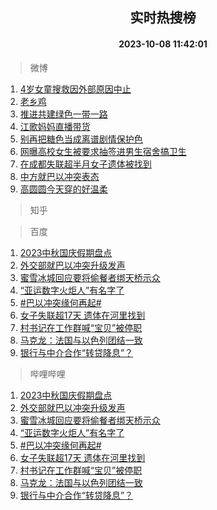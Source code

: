 <div align="center"><h2>实时热搜榜</h2><h4>2023-10-08 11:42:01</h4></div>

> 微博  

1. [4岁女童搜救因外部原因中止](https://s.weibo.com/weibo?q=%234%E5%B2%81%E5%A5%B3%E7%AB%A5%E6%90%9C%E6%95%91%E5%9B%A0%E5%A4%96%E9%83%A8%E5%8E%9F%E5%9B%A0%E4%B8%AD%E6%AD%A2%23&t=31&band_rank=1&Refer=top)<br />
2. [老乡鸡](https://s.weibo.com/weibo?q=%23%E8%80%81%E4%B9%A1%E9%B8%A1%23&t=31&band_rank=2&Refer=top)<br />
3. [推进共建绿色一带一路](https://s.weibo.com/weibo?q=%23%E6%8E%A8%E8%BF%9B%E5%85%B1%E5%BB%BA%E7%BB%BF%E8%89%B2%E4%B8%80%E5%B8%A6%E4%B8%80%E8%B7%AF%23&t=31&band_rank=3&Refer=top)<br />
4. [江歌妈妈直播带货](https://s.weibo.com/weibo?q=%23%E6%B1%9F%E6%AD%8C%E5%A6%88%E5%A6%88%E7%9B%B4%E6%92%AD%E5%B8%A6%E8%B4%A7%23&t=31&band_rank=4&Refer=top)<br />
5. [别再把糖色当成离谱剧情保护色](https://s.weibo.com/weibo?q=%23%E5%88%AB%E5%86%8D%E6%8A%8A%E7%B3%96%E8%89%B2%E5%BD%93%E6%88%90%E7%A6%BB%E8%B0%B1%E5%89%A7%E6%83%85%E4%BF%9D%E6%8A%A4%E8%89%B2%23&t=31&band_rank=5&Refer=top)<br />
6. [网曝高校女生被要求抽签进男生宿舍搞卫生](https://s.weibo.com/weibo?q=%23%E7%BD%91%E6%9B%9D%E9%AB%98%E6%A0%A1%E5%A5%B3%E7%94%9F%E8%A2%AB%E8%A6%81%E6%B1%82%E6%8A%BD%E7%AD%BE%E8%BF%9B%E7%94%B7%E7%94%9F%E5%AE%BF%E8%88%8D%E6%90%9E%E5%8D%AB%E7%94%9F%23&t=31&band_rank=6&Refer=top)<br />
7. [在成都失联超半月女子遗体被找到](https://s.weibo.com/weibo?q=%23%E5%9C%A8%E6%88%90%E9%83%BD%E5%A4%B1%E8%81%94%E8%B6%85%E5%8D%8A%E6%9C%88%E5%A5%B3%E5%AD%90%E9%81%97%E4%BD%93%E8%A2%AB%E6%89%BE%E5%88%B0%23&t=31&band_rank=7&Refer=top)<br />
8. [中方就巴以冲突表态](https://s.weibo.com/weibo?q=%23%E4%B8%AD%E6%96%B9%E5%B0%B1%E5%B7%B4%E4%BB%A5%E5%86%B2%E7%AA%81%E8%A1%A8%E6%80%81%23&t=31&band_rank=8&Refer=top)<br />
9. [高圆圆今天穿的好温柔](https://s.weibo.com/weibo?q=%23%E9%AB%98%E5%9C%86%E5%9C%86%E4%BB%8A%E5%A4%A9%E7%A9%BF%E7%9A%84%E5%A5%BD%E6%B8%A9%E6%9F%94%23&t=31&band_rank=9&Refer=top)<br />

> 知乎  


> 百度  

1. [2023中秋国庆假期盘点](https://www.baidu.com/s?wd=2023%E4%B8%AD%E7%A7%8B%E5%9B%BD%E5%BA%86%E5%81%87%E6%9C%9F%E7%9B%98%E7%82%B9&sa=fyb_news&rsv_dl=fyb_news)<br />
2. [外交部就巴以冲突升级发声](https://www.baidu.com/s?wd=%E5%A4%96%E4%BA%A4%E9%83%A8%E5%B0%B1%E5%B7%B4%E4%BB%A5%E5%86%B2%E7%AA%81%E5%8D%87%E7%BA%A7%E5%8F%91%E5%A3%B0&sa=fyb_news&rsv_dl=fyb_news)<br />
3. [蜜雪冰城回应要将偷餐者绑天桥示众](https://www.baidu.com/s?wd=%E8%9C%9C%E9%9B%AA%E5%86%B0%E5%9F%8E%E5%9B%9E%E5%BA%94%E8%A6%81%E5%B0%86%E5%81%B7%E9%A4%90%E8%80%85%E7%BB%91%E5%A4%A9%E6%A1%A5%E7%A4%BA%E4%BC%97&sa=fyb_news&rsv_dl=fyb_news)<br />
4. [“亚运数字火炬人”有名字了](https://www.baidu.com/s?wd=%E2%80%9C%E4%BA%9A%E8%BF%90%E6%95%B0%E5%AD%97%E7%81%AB%E7%82%AC%E4%BA%BA%E2%80%9D%E6%9C%89%E5%90%8D%E5%AD%97%E4%BA%86&sa=fyb_news&rsv_dl=fyb_news)<br />
5. [#巴以冲突缘何再起#](https://www.baidu.com/s?wd=%23%E5%B7%B4%E4%BB%A5%E5%86%B2%E7%AA%81%E7%BC%98%E4%BD%95%E5%86%8D%E8%B5%B7%23&sa=fyb_news&rsv_dl=fyb_news)<br />
6. [女子失联超17天 遗体在河里找到](https://www.baidu.com/s?wd=%E5%A5%B3%E5%AD%90%E5%A4%B1%E8%81%94%E8%B6%8517%E5%A4%A9+%E9%81%97%E4%BD%93%E5%9C%A8%E6%B2%B3%E9%87%8C%E6%89%BE%E5%88%B0&sa=fyb_news&rsv_dl=fyb_news)<br />
7. [村书记在工作群喊“宝贝”被停职](https://www.baidu.com/s?wd=%E6%9D%91%E4%B9%A6%E8%AE%B0%E5%9C%A8%E5%B7%A5%E4%BD%9C%E7%BE%A4%E5%96%8A%E2%80%9C%E5%AE%9D%E8%B4%9D%E2%80%9D%E8%A2%AB%E5%81%9C%E8%81%8C&sa=fyb_news&rsv_dl=fyb_news)<br />
8. [马克龙：法国与以色列团结一致](https://www.baidu.com/s?wd=%E9%A9%AC%E5%85%8B%E9%BE%99%EF%BC%9A%E6%B3%95%E5%9B%BD%E4%B8%8E%E4%BB%A5%E8%89%B2%E5%88%97%E5%9B%A2%E7%BB%93%E4%B8%80%E8%87%B4&sa=fyb_news&rsv_dl=fyb_news)<br />
9. [银行与中介合作“转贷降息”？](https://www.baidu.com/s?wd=%E9%93%B6%E8%A1%8C%E4%B8%8E%E4%B8%AD%E4%BB%8B%E5%90%88%E4%BD%9C%E2%80%9C%E8%BD%AC%E8%B4%B7%E9%99%8D%E6%81%AF%E2%80%9D%EF%BC%9F&sa=fyb_news&rsv_dl=fyb_news)<br />

> 哔哩哔哩  

1. [2023中秋国庆假期盘点](https://www.baidu.com/s?wd=2023%E4%B8%AD%E7%A7%8B%E5%9B%BD%E5%BA%86%E5%81%87%E6%9C%9F%E7%9B%98%E7%82%B9&sa=fyb_news&rsv_dl=fyb_news)<br />
2. [外交部就巴以冲突升级发声](https://www.baidu.com/s?wd=%E5%A4%96%E4%BA%A4%E9%83%A8%E5%B0%B1%E5%B7%B4%E4%BB%A5%E5%86%B2%E7%AA%81%E5%8D%87%E7%BA%A7%E5%8F%91%E5%A3%B0&sa=fyb_news&rsv_dl=fyb_news)<br />
3. [蜜雪冰城回应要将偷餐者绑天桥示众](https://www.baidu.com/s?wd=%E8%9C%9C%E9%9B%AA%E5%86%B0%E5%9F%8E%E5%9B%9E%E5%BA%94%E8%A6%81%E5%B0%86%E5%81%B7%E9%A4%90%E8%80%85%E7%BB%91%E5%A4%A9%E6%A1%A5%E7%A4%BA%E4%BC%97&sa=fyb_news&rsv_dl=fyb_news)<br />
4. [“亚运数字火炬人”有名字了](https://www.baidu.com/s?wd=%E2%80%9C%E4%BA%9A%E8%BF%90%E6%95%B0%E5%AD%97%E7%81%AB%E7%82%AC%E4%BA%BA%E2%80%9D%E6%9C%89%E5%90%8D%E5%AD%97%E4%BA%86&sa=fyb_news&rsv_dl=fyb_news)<br />
5. [#巴以冲突缘何再起#](https://www.baidu.com/s?wd=%23%E5%B7%B4%E4%BB%A5%E5%86%B2%E7%AA%81%E7%BC%98%E4%BD%95%E5%86%8D%E8%B5%B7%23&sa=fyb_news&rsv_dl=fyb_news)<br />
6. [女子失联超17天 遗体在河里找到](https://www.baidu.com/s?wd=%E5%A5%B3%E5%AD%90%E5%A4%B1%E8%81%94%E8%B6%8517%E5%A4%A9+%E9%81%97%E4%BD%93%E5%9C%A8%E6%B2%B3%E9%87%8C%E6%89%BE%E5%88%B0&sa=fyb_news&rsv_dl=fyb_news)<br />
7. [村书记在工作群喊“宝贝”被停职](https://www.baidu.com/s?wd=%E6%9D%91%E4%B9%A6%E8%AE%B0%E5%9C%A8%E5%B7%A5%E4%BD%9C%E7%BE%A4%E5%96%8A%E2%80%9C%E5%AE%9D%E8%B4%9D%E2%80%9D%E8%A2%AB%E5%81%9C%E8%81%8C&sa=fyb_news&rsv_dl=fyb_news)<br />
8. [马克龙：法国与以色列团结一致](https://www.baidu.com/s?wd=%E9%A9%AC%E5%85%8B%E9%BE%99%EF%BC%9A%E6%B3%95%E5%9B%BD%E4%B8%8E%E4%BB%A5%E8%89%B2%E5%88%97%E5%9B%A2%E7%BB%93%E4%B8%80%E8%87%B4&sa=fyb_news&rsv_dl=fyb_news)<br />
9. [银行与中介合作“转贷降息”？](https://www.baidu.com/s?wd=%E9%93%B6%E8%A1%8C%E4%B8%8E%E4%B8%AD%E4%BB%8B%E5%90%88%E4%BD%9C%E2%80%9C%E8%BD%AC%E8%B4%B7%E9%99%8D%E6%81%AF%E2%80%9D%EF%BC%9F&sa=fyb_news&rsv_dl=fyb_news)<br />
